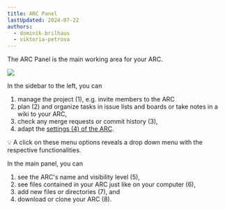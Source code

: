 ```yaml
---
title: ARC Panel
lastUpdated: 2024-07-22
authors:
  - dominik-brilhaus
  - viktoria-petrova
---
```


The ARC Panel is the main working area for your ARC. 

![](@images/datahub/datahub-ARC-overview.drawio.png)

In the sidebar to the left, you can

1. manage the project (1), e.g. invite members to the ARC
2. plan (2) and organize tasks in issue lists and boards or take notes in a wiki to your ARC,
3. check any merge requests or commit history (3),
4. adapt the [settings (4) of the ARC](datahub-ARCSettings.html).

:bulb: A click on these menu options reveals a drop down menu with the respective functionalities.

In the main panel, you can

1. see the ARC's name and visibility level (5),
2. see files contained in your ARC just like on your computer (6),
3. add new files or directories (7), and
4. download or clone your ARC (8).
